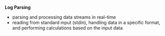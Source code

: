 **Log Parsing**

- parsing and processing data streams in real-time
- reading from standard input (stdin), handling data in a specific format, and performing calculations based on the input data
